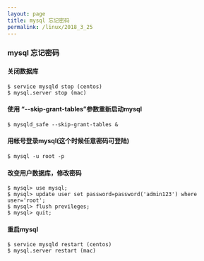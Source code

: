 ```yaml
---
layout: page
title: mysql 忘记密码
permalink: /linux/2018_3_25
---
```


### mysql 忘记密码

#### 关闭数据库
```
$ service mysqld stop (centos)
$ mysql.server stop (mac)
```

#### 使用 “--skip-grant-tables”参数重新启动mysql
```
$ mysqld_safe --skip-grant-tables &
```

#### 用帐号登录mysql(这个时候任意密码可登陆)
```
$ mysql -u root -p
```

#### 改变用户数据库，修改密码
```
$ mysql> use mysql;
$ mysql> update user set password=password('admin123') where user='root';
$ mysql> flush previleges;
$ mysql> quit;
```

#### 重启mysql
```
$ service mysqld restart (centos)
$ mysql.server restart (mac)
```